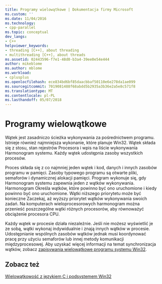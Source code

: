 ```yaml
---
title: Programy wielowątkowe | Dokumentacja firmy Microsoft
ms.custom: ''
ms.date: 11/04/2016
ms.technology:
- cpp-parallel
ms.topic: conceptual
dev_langs:
- C++
helpviewer_keywords:
- threading [C++], about threading
- multithreading [C++], about threads
ms.assetid: 02443596-f7e1-48d0-b3a4-39ee0e54e444
author: mikeblome
ms.author: mblome
ms.workload:
- cplusplus
ms.openlocfilehash: ece834bd6bf85daacbbaf50110e6e278da1ae099
ms.sourcegitcommit: 7019081488f68abdd5b2935a3b36e2a5e8c571f8
ms.translationtype: MT
ms.contentlocale: pl-PL
ms.lasthandoff: 05/07/2018
---
```

# <a name="multithread-programs"></a>Programy wielowątkowe
Wątek jest zasadniczo ścieżka wykonywania za pośrednictwem programu. Istnieje również najmniejsza wykonanie, które planuje Win32. Wątek składa się z stosu, stan rejestrów Procesora i wpis na liście wykonywania Harmonogram systemu. Każdy wątek udostępnia zasoby wszystkich procesów.  
  
 Proces składa się z co najmniej jeden wątek i kod, danych i innych zasobów programu w pamięci. Zasoby typowego programu są otwarte pliki, semaforów i dynamicznej alokacji pamięci. Program wykonuje się, gdy Harmonogram systemu zapewnia jeden z wątków wykonywania. Harmonogram Określa wątków, które powinno być ono uruchomione i kiedy powinno być ono uruchomione. Wątki niższego priorytetu może być konieczne Zaczekaj, aż wyższy priorytet wątków wykonywania swoich zadań. Na komputerach wieloprocesorowych harmonogram można przenieść poszczególne wątki różnych procesorów, aby równoważyć obciążenie procesora CPU.  
  
 Każdy wątek w procesie działa niezależnie. Jeśli nie możesz wyświetlić je ze sobą, wątki wykonaj indywidualnie i znają innych wątków w procesie. Udostępnianie wspólnych zasobów wątków jednak musi koordynować pracę przy użyciu semaforów lub innej metody komunikacji międzyprocesowej. Aby uzyskać więcej informacji na temat synchronizacja wątków, zobacz [zapisywania wielowątkowe programu systemu Win32](../parallel/writing-a-multithreaded-win32-program.md).  
  
## <a name="see-also"></a>Zobacz też  
 [Wielowątkowość z językiem C i podsystemem Win32](../parallel/multithreading-with-c-and-win32.md)